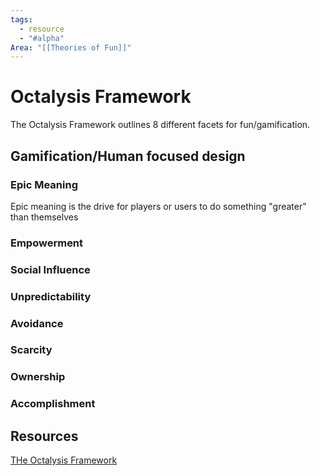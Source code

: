 ```yaml
---
tags:
  - resource
  - "#alpha"
Area: "[[Theories of Fun]]"
---
```


# Octalysis Framework
The Octalysis Framework outlines 8 different facets for fun/gamification.

## Gamification/Human focused design


### Epic Meaning
Epic meaning is the drive for players or users to do something "greater" than themselves

### Empowerment

### Social Influence
### Unpredictability
### Avoidance
### Scarcity
### Ownership
### Accomplishment



## Resources
[THe Octalysis Framework](https://yukaichou.com/gamification-examples/octalysis-complete-gamification-framework/)
